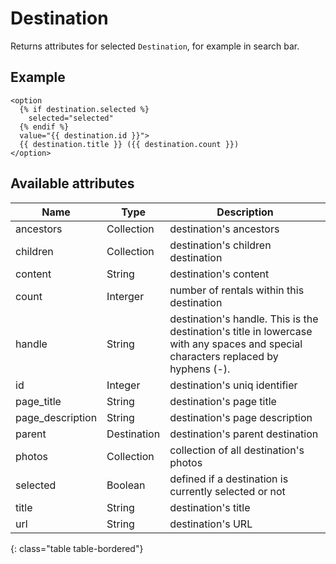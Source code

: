 # Destination

Returns attributes for selected `Destination`, for example in search bar.

## Example

~~~ liquid
<option
  {% if destination.selected %}
    selected="selected"
  {% endif %}
  value="{{ destination.id }}">
  {{ destination.title }} ({{ destination.count }})
</option>
~~~

## Available attributes

Name             | Type        | Description
-----------------|-------------|------------
ancestors        | Collection  | destination's ancestors
children         | Collection  | destination's children destination
content          | String      | destination's content
count            | Interger    | number of rentals within this destination
handle           | String      | destination's handle. This is the destination's title in lowercase with any spaces and special characters replaced by hyphens (-).
id               | Integer     | destination's uniq identifier
page_title       | String      | destination's page title
page_description | String      | destination's page description
parent           | Destination | destination's parent destination
photos           | Collection  | collection of all destination's photos
selected         | Boolean     | defined if a destination is currently selected or not
title            | String      | destination's title
url              | String      | destination's URL
{: class="table table-bordered"}

